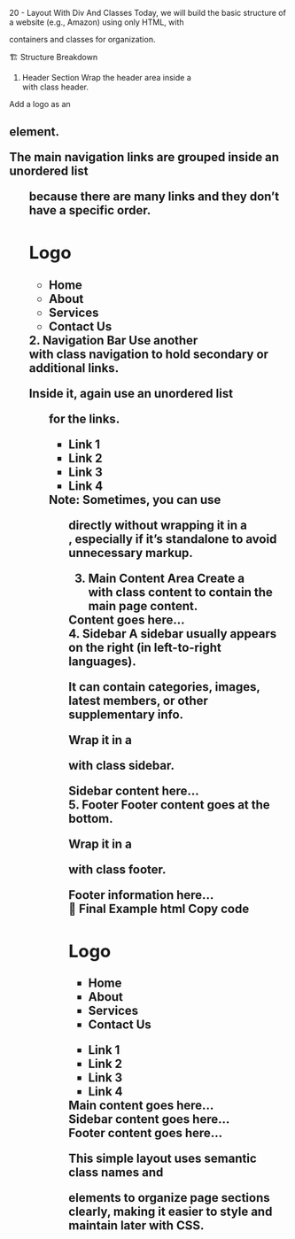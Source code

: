20 - Layout With Div And Classes
Today, we will build the basic structure of a website (e.g., Amazon) using only HTML, with <div> containers and classes for organization.

🏗️ Structure Breakdown

1. Header Section
   Wrap the header area inside a <div> with class header.

Add a logo as an <h2> element.

The main navigation links are grouped inside an unordered list <ul> because there are many links and they don’t have a specific order.

<div class="header">
  <h2>Logo</h2>
  <ul>
    <li>Home</li>
    <li>About</li>
    <li>Services</li>
    <li>Contact Us</li>
  </ul>
</div>
2. Navigation Bar
Use another <div> with class navigation to hold secondary or additional links.

Inside it, again use an unordered list <ul> for the links.

<div class="navigation">
  <ul>
    <li>Link 1</li>
    <li>Link 2</li>
    <li>Link 3</li>
    <li>Link 4</li>
  </ul>
</div>
Note:
Sometimes, you can use <ul> directly without wrapping it in a <div>, especially if it’s standalone to avoid unnecessary markup.

3. Main Content Area
   Create a <div> with class content to contain the main page content.

<div class="content">
  Content goes here...
</div>
4. Sidebar
A sidebar usually appears on the right (in left-to-right languages).

It can contain categories, images, latest members, or other supplementary info.

Wrap it in a <div> with class sidebar.

<div class="sidebar">
  Sidebar content here...
</div>
5. Footer
Footer content goes at the bottom.

Wrap it in a <div> with class footer.

<div class="footer">
  Footer information here...
</div>
🧩 Final Example
html
Copy code
<div class="header">
  <h2>Logo</h2>
  <ul>
    <li>Home</li>
    <li>About</li>
    <li>Services</li>
    <li>Contact Us</li>
  </ul>
</div>

<div class="navigation">
  <ul>
    <li>Link 1</li>
    <li>Link 2</li>
    <li>Link 3</li>
    <li>Link 4</li>
  </ul>
</div>

<div class="content">
  Main content goes here...
</div>

<div class="sidebar">
  Sidebar content goes here...
</div>

<div class="footer">
  Footer content goes here...
</div>

This simple layout uses semantic class names and <div> elements to organize page sections clearly, making it easier to style and maintain later with CSS.
